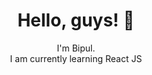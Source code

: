 <h1 align="center">Hello, guys! 👋 </h1>
<p align="center">   
        I'm Bipul.<br>
        I am currently learning React JS<br>
        <br>
    <br>
</p>


